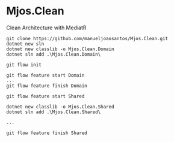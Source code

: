# Mjos.Clean
Clean Architecture with MediatR

```Shell
git clone https://github.com/manueljoaosantos/Mjos.Clean.git
dotnet new sln
dotnet new classlib -o Mjos.Clean.Domain
dotnet sln add .\Mjos.Clean.Domain\

git flow init

git flow feature start Domain
...
git flow feature finish Domain

```

```Shell
git flow feature start Shared

dotnet new classlib -o Mjos.Clean.Shared
dotnet sln add .\Mjos.Clean.Shared\

...

git flow feature finish Shared

```
